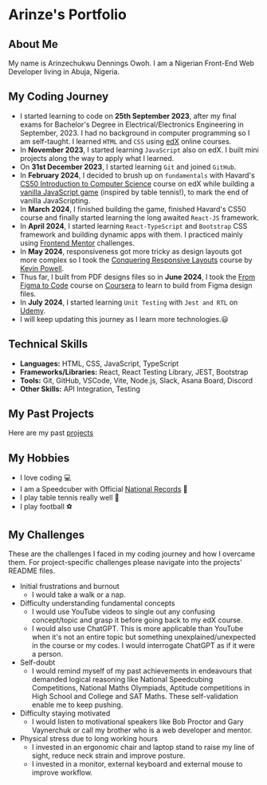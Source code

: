 # Arinze's Portfolio

## About Me

My name is Arinzechukwu Dennings Owoh. I am a Nigerian Front-End Web Developer living in Abuja, Nigeria.

## My Coding Journey

- I started learning to code on **25th September 2023**, after my final exams for Bachelor's Degree in Electrical/Electronics Engineering in September, 2023. I had no background in computer programming so I am self-taught. I learned `HTML` and `CSS` using [edX](https://www.edx.org/) online courses.
- In **November 2023**, I started learning `JavaScript` also on edX. I built mini projects along the way to apply what I learned.
- On **31st December 2023**, I started learning `Git` and joined `GitHub`.
- In **February 2024**, I decided to brush up on `fundamentals` with Havard's [CS50 Introduction to Computer Science](https://www.edx.org/learn/computer-science/harvard-university-cs50-s-introduction-to-computer-science) course on edX while building a [vanilla JavaScript game](https://github.com/ArinzeGit/Bouncing-Battle-Game) (inspired by table tennis!), to mark the end of vanilla JavaScripting.
- In **March 2024**, I finished building the game, finished Havard's CS50 course and finally started learning the long awaited `React-JS` framework.
- In **April 2024**, I started learning `React-TypeScript` and `Bootstrap` CSS framework and building dynamic apps with them. I practiced mainly using [Frontend Mentor](https://www.frontendmentor.io/) challenges.
- In **May 2024**, responsiveness got more tricky as design layouts got more complex so I took the [Conquering Responsive Layouts](https://courses.kevinpowell.co/conquering-responsive-layouts) course by [Kevin Powell](https://www.youtube.com/@KevinPowell).
- Thus far, I built from PDF designs files so in **June 2024**, I took the [From Figma to Code](https://www.coursera.org/learn/from-figma-to-code) course on [Coursera](https://www.coursera.org/) to learn to build from Figma design files.
- In **July 2024**, I started learning `Unit Testing` with `Jest and RTL` on [Udemy](https://www.udemy.com/).
- I will keep updating this journey as I learn more technologies.😃

## Technical Skills

- **Languages:** HTML, CSS, JavaScript, TypeScript
- **Frameworks/Libraries:** React, React Testing Library, JEST, Bootstrap
- **Tools:** Git, GitHub, VSCode, Vite, Node.js, Slack, Asana Board, Discord
- **Other Skills:** API Integration, Testing

## My Past Projects

Here are my past [projects](projects)

## My Hobbies

- I love coding 💻
- I am a Speedcuber with Official [National Records](https://www.worldcubeassociation.org/persons/2019OWOH01) 🧠
- I play table tennis really well 🏓
- I play football ⚽

## My Challenges

These are the challenges I faced in my coding journey and how I overcame them. For project-specific challenges please navigate into the projects' README files.

- Initial frustrations and burnout
  - I would take a walk or a nap.
- Difficulty understanding fundamental concepts
  - I would use YouTube videos to single out any confusing concept/topic and grasp it before going back to my edX course.
  - I would also use ChatGPT. This is more applicable than YouTube when it's not an entire topic but something unexplained/unexpected in the course or my codes. I would interrogate ChatGPT as if it were a person.
- Self-doubt
  - I would remind myself of my past achievements in endeavours that demanded logical reasoning like National Speedcubing Competitions, National Maths Olympiads, Aptitude competitions in High School and College and SAT Maths. These self-validation enable me to keep pushing.
- Difficulty staying motivated
  - I would listen to motivational speakers like Bob Proctor and Gary Vaynerchuk or call my brother who is a web developer and mentor.
- Physical stress due to long working hours
  - I invested in an ergonomic chair and laptop stand to raise my line of sight, reduce neck strain and improve posture.
  - I invested in a monitor, external keyboard and external mouse to improve workflow.
